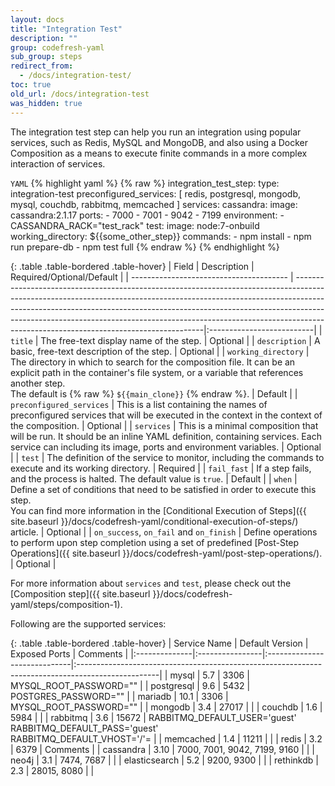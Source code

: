 ```yaml
---
layout: docs
title: "Integration Test"
description: ""
group: codefresh-yaml
sub_group: steps
redirect_from:
  - /docs/integration-test/
toc: true
old_url: /docs/integration-test
was_hidden: true
---
```


The integration test step can help you run an integration using popular services, such as Redis, MySQL and MongoDB, and also using a Docker Composition as a means to execute finite commands in a more complex interaction of services.

  `YAML`
{% highlight yaml %}
{% raw %}
integration_test_step:
    type: integration-test
    preconfigured_services: [  redis, postgresql, mongodb, mysql, couchdb, rabbitmq, memcached ]
    services:
      cassandra:
        image: cassandra:2.1.17
        ports:
          - 7000
          - 7001
          - 9042
          - 7199
        environment:
          - CASSANDRA_RACK="test_rack"
    test:
      image: node:7-onbuild
      working_directory: ${{some_other_step}}
      commands:
        - npm install
        - npm run prepare-db
        - npm test full
{% endraw %}
{% endhighlight %}

{: .table .table-bordered .table-hover}
| Field                                   | Description                                                                                                                                                                                                                                                                                                                                                                    | Required/Optional/Default |
| --------------------------------------- | -------------------------------------------------------------------------------------------------------------------------------------------------------------------------------------------------------------------------------------------------------------------------------------------------------------------------------------------------------------------------------|:--------------------------|
| `title`                                 | The free-text display name of the step.                                                                                                                                                                                                                                                                                                                                        | Optional                  |
| `description`                           | A basic, free-text description of the step.                                                                                                                                                                                                                                                                                                                                    | Optional                  |
| `working_directory`                     | The directory in which to search for the composition file. It can be an explicit path in the container's file system, or a variable that references another step. <br>The default is {% raw %} `${{main_clone}}` {% endraw %}.                                                                                                                                                 | Default                   |
| `preconfigured_services`                | This is a list containing the names of preconfigured services that will be executed in the context in the context of the composition.                                                                                                                                                                                                                                          | Optional                  |
| `services`                              | This is a minimal composition that will be run. It should be an inline YAML definition, containing services. Each service can including its image, ports and environment variables.                                                                                                                                                                                            | Optional                  |
| `test`                                  | The definition of the service to monitor, including the commands to execute and its working directory.                                                                                                                                                                                                                                                                         | Required                  |
| `fail_fast`                             | If a step fails, and the process is halted. The default value is `true`.                                                                                                                                                                                                                                                                                                       | Default                   |
| `when`                                  | Define a set of conditions that need to be satisfied in order to execute this step.<br>You can find more information in the [Conditional Execution of Steps]({{ site.baseurl }}/docs/codefresh-yaml/conditional-execution-of-steps/) article.                                                                                                          | Optional                  |
| `on_success`, `on_fail` and `on_finish` | Define operations to perform upon step completion using a set of predefined [Post-Step Operations]({{ site.baseurl }}/docs/codefresh-yaml/post-step-operations/).                                                                                                                                                                                      | Optional                  |

For more information about `services` and `test`, please check out the [Composition step]({{ site.baseurl }}/docs/codefresh-yaml/steps/composition-1).

Following are the supported services:

{: .table .table-bordered .table-hover}
| Service Name  | Default Version | Exposed Ports                | Comments                                                                                          |
|:--------------|:----------------|:-----------------------------|:--------------------------------------------------------------------------------------------------|
| mysql         | 5.7             | 3306                         | MYSQL_ROOT_PASSWORD=""                                                                            |
| postgresql    | 9.6             | 5432                         | POSTGRES_PASSWORD=""                                                                              |
| mariadb       | 10.1            | 3306                         | MYSQL_ROOT_PASSWORD=""                                                                            |
| mongodb       | 3.4             | 27017                        |                                                                                                   |
| couchdb       | 1.6             | 5984                         |                                                                                                   |
| rabbitmq      | 3.6             | 15672                        | RABBITMQ_DEFAULT_USER='guest' <br> RABBITMQ_DEFAULT_PASS='guest' <br> RABBITMQ_DEFAULT_VHOST='/'= |
| memcached     | 1.4             | 11211                        |                                                                                                   |
| redis         | 3.2             | 6379                         | Comments                                                                                          |
| cassandra     | 3.10            | 7000, 7001, 9042, 7199, 9160 |                                                                                                   |
| neo4j         | 3.1             | 7474, 7687                   |                                                                                                   |
| elasticsearch | 5.2             | 9200, 9300                   |                                                                                                   |
| rethinkdb     | 2.3             | 28015, 8080                  |                                                                                                   |
